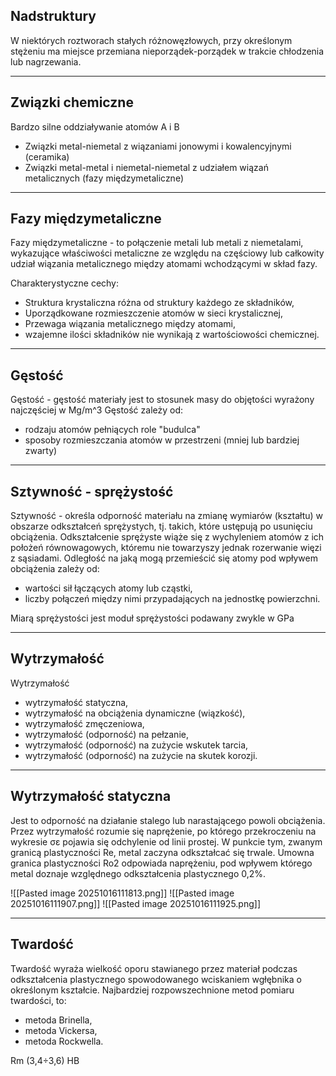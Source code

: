 ## Nadstruktury
W niektórych roztworach stałych różnowęzłowych, przy określonym stężeniu ma miejsce przemiana nieporządek-porządek w trakcie chłodzenia lub nagrzewania.

--- 

## Związki chemiczne
Bardzo silne oddziaływanie atomów A i B

- Związki metal-niemetal z wiązaniami jonowymi i kowalencyjnymi (ceramika)
- Związki metal-metal i niemetal-niemetal z udziałem wiązań metalicznych (fazy międzymetaliczne)

---

## Fazy międzymetaliczne

Fazy międzymetaliczne - to połączenie metali lub metali z niemetalami, wykazujące właściwości metaliczne ze względu na częściowy lub całkowity udział wiązania metalicznego między atomami wchodzącymi w skład fazy.

Charakterystyczne cechy:
- Struktura krystaliczna różna od struktury każdego ze składników,
- Uporządkowane rozmieszczenie atomów w sieci krystalicznej,
- Przewaga wiązania metalicznego między atomami,
- wzajemne ilości składników nie wynikają z wartościowości chemicznej.

---
## Gęstość

Gęstość - gęstość materiały jest to stosunek masy do objętości wyrażony najczęściej w Mg/m^3
Gęstość zależy od:
- rodzaju atomów pełniących role "budulca"
- sposoby rozmieszczania atomów w przestrzeni (mniej lub bardziej zwarty)

--- 

## Sztywność - sprężystość

Sztywność - określa odporność materiału na zmianę wymiarów (kształtu) w obszarze odkształceń sprężystych, tj. takich, które ustępują po usunięciu obciążenia. Odkształcenie sprężyste wiąże się z wychyleniem atomów z ich położeń równowagowych, któremu nie towarzyszy jednak rozerwanie więzi z sąsiadami.
Odległość na jaką mogą przemieścić się atomy pod wpływem obciążenia zależy od:
- wartości sił łączących atomy lub cząstki,
- liczby połączeń między nimi przypadających na jednostkę powierzchni.

Miarą sprężystości jest moduł sprężystości podawany zwykle w GPa


---
## Wytrzymałość

Wytrzymałość
- wytrzymałość statyczna,
- wytrzymałość na obciążenia dynamiczne (wiązkość),
- wytrzymałość zmęczeniowa,
- wytrzymałość (odporność) na pełzanie,
- wytrzymałość (odporność) na zużycie wskutek tarcia,
- wytrzymałość (odporność) na zużycie na skutek korozji.

---

## Wytrzymałość statyczna 

Jest to odporność na działanie stalego lub narastającego powoli obciążenia.
Przez wytrzymałość rozumie się naprężenie, po którego przekroczeniu na wykresie σε pojawia się odchylenie od linii prostej. W punkcie tym, zwanym granicą plastyczności Re, metal zaczyna odkształcać się trwale.
Umowna granica plastyczności Ro2 odpowiada naprężeniu, pod wpływem którego metal doznaje względnego odkształcenia plastycznego 0,2%.

![[Pasted image 20251016111813.png]]
![[Pasted image 20251016111907.png]]
![[Pasted image 20251016111925.png]]

---

## Twardość

Twardość wyraża wielkość oporu stawianego przez materiał podczas odkształcenia plastycznego spowodowanego wciskaniem wgłębnika o określonym kształcie.
Najbardziej rozpowszechnione metod pomiaru twardości, to:
- metoda Brinella,
- metoda Vickersa,
- metoda Rockwella.

Rm (3,4÷3,6) HB

